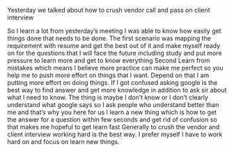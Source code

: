 Yesterday we talked about how to crush vendor call and pass on client interview 

So I learn a lot from yesterday’s meeting I was able to know how easily get things done that needs to be done.
The first scenario was mapping the requirement with resume and get the best out of it and make myself ready on for the questions that I will face the future including study and put more pressure to learn more and get to know everything 
Second 
Learn from mistakes which means I believe more practice can make me perfect so you help me to push more effort on things that I want. Depend on that I am putting more effort on doing things. If I got confused asking google is the best way to find answer and get more knowledge in addition to ask sir about what I need to know. The thing is maybe I don’t know or I don’t clearly understand what google says so I ask people who understand better than me and that’s why you here for us
I learn a new thing which is how to get the answer for a question within few seconds and get rid of confusion so that makes me hopeful to get learn fast
Generally to crush the vendor and client interview working hard is the best way. I prefer myself I have to work hard on and focus on learn new things.
